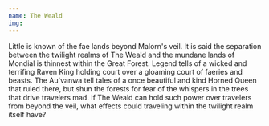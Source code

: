 ```yaml
---
name: The Weald
img: 
---
```

Little is known of the fae lands beyond Malorn's veil. It is said the separation between the twilight realms of The Weald and the mundane lands of Mondial is thinnest within the Great Forest. Legend tells of a wicked and terrifing Raven King holding court over a gloaming court of faeries and beasts. The Au'vanwa tell tales of a once beautiful and kind Horned Queen that ruled there, but shun the forests for fear of the whispers in the trees that drive travelers mad. If The Weald can hold such power over travelers from beyond the veil, what effects could traveling within the twilight realm itself have? 